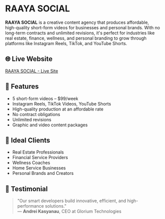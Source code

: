 # RAAYA SOCIAL

**RAAYA SOCIAL** is a creative content agency that produces affordable, high-quality short-form videos for businesses and personal brands. With no long-term contracts and unlimited revisions, it's perfect for industries like real estate, finance, wellness, and personal branding to grow through platforms like Instagram Reels, TikTok, and YouTube Shorts.

## 🌐 Live Website

[RAAYA SOCIAL - Live Site](https://682ac8b2833227d909a478f1--dancing-eclair-e40bd9.netlify.app/)

## 🚀 Features

- 5 short-form videos – $99/week
- Instagram Reels, TikTok Videos, YouTube Shorts
- High-quality production at an affordable rate
- No contract obligations
- Unlimited revisions
- Graphic and video content packages

## 🎯 Ideal Clients

- Real Estate Professionals  
- Financial Service Providers  
- Wellness Coaches  
- Home Service Businesses  
- Personal Brands and Creators

## 💬 Testimonial

> "Our smart developers build innovative, efficient, and high-performance solutions."  
> — **Andrei Kasyanau**, CEO at Glorium Technologies

